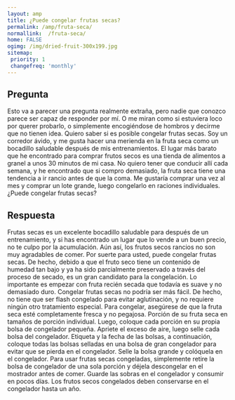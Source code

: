 ```yaml
---
layout: amp
title: ¿Puede congelar frutas secas?  
permalink: /amp/fruta-seca/
normallink:  /fruta-seca/
home: FALSE
ogimg: /img/dried-fruit-300x199.jpg
sitemap:
 priority: 1
 changefreq: 'monthly'
---
```




## Pregunta

Esto va a parecer una pregunta realmente extraña, pero nadie que conozco parece ser capaz de responder por mí. O me miran como si estuviera loco por querer probarlo, o simplemente encogiéndose de hombros y decirme que no tienen idea. Quiero saber si es posible congelar frutas secas. Soy un corredor ávido, y me gusta hacer una merienda en la fruta seca como un bocadillo saludable después de mis entrenamientos. El lugar más barato que he encontrado para comprar frutos secos es una tienda de alimentos a granel a unos 30 minutos de mi casa. No quiero tener que conducir allí cada semana, y he encontrado que si compro demasiado, la fruta seca tiene una tendencia a ir rancio antes de que la coma. Me gustaría comprar una vez al mes y comprar un lote grande, luego congelarlo en raciones individuales. ¿Puede congelar frutas secas?


<amp-img alt="¿Puede congelar frutas secas?" src="https://sepuedecongelar.com/img/dried-fruit-300x199.jpg" height="400" width="800"></amp-img>


## Respuesta

Frutas secas es un excelente bocadillo saludable para después de un entrenamiento, y si has encontrado un lugar que lo vende a un buen precio, no te culpo por la acumulación. Aún así, los frutos secos rancios no son muy agradables de comer. Por suerte para usted, puede congelar frutas secas. De hecho, debido a que el fruto seco tiene un contenido de humedad tan bajo y ya ha sido parcialmente preservado a través del proceso de secado, es un gran candidato para la congelación. Lo importante es empezar con fruta recién secada que todavía es suave y no demasiado duro.
Congelar frutas secas no podría ser más fácil. De hecho, no tiene que ser flash congelado para evitar aglutinación, y no requiere ningún otro tratamiento especial. Para congelar, asegúrese de que la fruta seca esté completamente fresca y no pegajosa. Porción de su fruta seca en tamaños de porción individual. Luego, coloque cada porción en su propia bolsa de congelador pequeña. Apriete el exceso de aire, luego selle cada bolsa del congelador. Etiqueta y la fecha de las bolsas, a continuación, coloque todas las bolsas selladas en una bolsa de gran congelador para evitar que se pierda en el congelador. Selle la bolsa grande y colóquela en el congelador.
Para usar frutas secas congeladas, simplemente retire la bolsa de congelador de una sola porción y déjela descongelar en el mostrador antes de comer. Guarde las sobras en el congelador y consumir en pocos días. Los frutos secos congelados deben conservarse en el congelador hasta un año.
